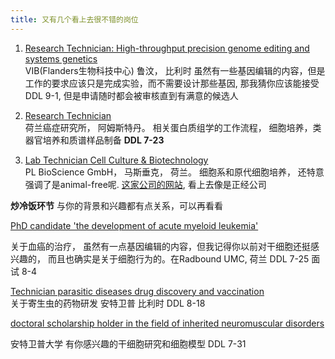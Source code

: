 ```yaml
---
title: 又有几个看上去很不错的岗位
---
```

1. [Research Technician: High-throughput precision genome editing and systems genetics](https://jobs.vib.be/j/117186/research-technician-high-throughput-precision-genome-editing-and-systems-genetics)  
   VIB(Flanders生物科技中心) 鲁汶， 比利时  虽然有一些基因编辑的内容，但是工作的要求应该只是完成实验，而不需要设计那些基因, 那我猜你应该能接受 DDL 9-1, 但是申请随时都会被审核直到有满意的候选人
   
2. [Research Technician](https://www.werkenbijavl.nl/vacatures/research-technician/)  
荷兰癌症研究所， 阿姆斯特丹。 相关蛋白质组学的工作流程， 细胞培养，类器官培养和质谱样品制备 **DDL 7-23**  

3. [Lab Technician Cell Culture & Biotechnology](https://www.linkedin.com/jobs/view/4265157173/?alternateChannel=search&eBP=CwEAAAGYCEy0Cbco_Q1f5iwXZrgRLzgMAtgbbAHjRpKSddqLEjFxdCerXk8LrZ2_l0Fl2GlbyB5wfqV8fLNkS3QrMpTbDWaIBeWXJ4TOQh_EcdBFoM7qZ29lJ-bgYkdfaXvoJTx3OVQs-GqrrR4zdsUs5nXGXy0TbmEWRBQIhxGCGDJGqEIZcLuDhKTL5CPI1p8xVqSvMq567_odtu5XsVytARbHtKT8mk5eogTY-NVBd1Xie1Lh1LouwwU8FurZU_7y2XoQblLdiDbZhLotCtaG_g2lkXjMgs70823ps6nZIYlEeZ0HmYE2W8Oae0WbV_wdicEULcWMc2ZEy2FdDVDiC4_ANUEBbaBmSWlwbGulkqrrsOzKCPHbdU_f4Irc-rdFWSltzmeCw7vNVHeyjgXAD8N-LW_cNz8V8bhkxghXenxDdvMrAS_wQUPUX-dJXgIu2dUjjJqr9wbVLHAwSQ&refId=CzPFYyf8geE9g68p%2FMMwFg%3D%3D&trackingId=4NXm1Plnt%2FpJLJgxwd3VbA%3D%3D)  
   PL BioScience GmbH， 马斯垂克， 荷兰。 细胞系和原代细胞培养， 还特意强调了是animal-free呢.   [这家公司的网站](https://www.pl-bioscience.com/), 看上去像是正经公司  
   
**炒冷饭环节**  与你的背景和兴趣都有点关系，可以再看看   

[PhD candidate 'the development of acute myeloid leukemia'](https://www.radboudumc.nl/en/vacancies/157521-phd-candidate-the-development-of-acute-myeloid-leukemia)

关于血癌的治疗， 虽然有一点基因编辑的内容，但我记得你以前对干细胞还挺感兴趣的， 而且也确实是关于细胞行为的。在Radbound UMC, 荷兰 DDL 7-25   面试 8-4

[Technician parasitic diseases drug discovery and vaccination](https://www.uantwerpen.be/nl/jobs/vacatures/atp/?q=4062&descr=laboratory-technician)  
关于寄生虫的药物研发
安特卫普 比利时  DDL 8-18

[doctoral scholarship holder in the field of inherited neuromuscular disorders](https://jobs.apeng.uantwerpen.be/psc/apeng/EMPLOYEE/HRMS/c/HRS_HRAM_FL.HRS_CG_SEARCH_FL.GBL?Page=HRS_APP_JBPST_FL&Action=U&FOCUS=Applicant&SiteId=310&JobOpeningId=4038&PostingSeq=1&)  

安特卫普大学 有你感兴趣的干细胞研究和细胞模型 DDL 7-31
